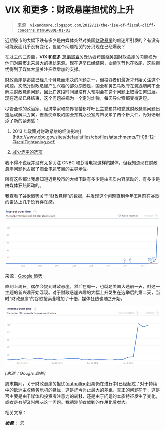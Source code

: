 <!--yml

分类：未分类

日期：2024-05-18 16:23:04

-->

# VIX 和更多：财政悬崖担忧的上升

> 来源：[`vixandmore.blogspot.com/2012/11/the-rise-of-fiscal-cliff-concerns.html#0001-01-01`](http://vixandmore.blogspot.com/2012/11/the-rise-of-fiscal-cliff-concerns.html#0001-01-01)

近期股市的大幅下跌有多少是由媒体突然对美国[财政悬崖](http://vixandmore.blogspot.com/search/label/fiscal%20cliff)的痴迷所引发的？有没有可能表面几乎没有变化，但这个问题相关的分贝现在已经爆表？

在过去的三周里，**VIX 和更多** [恐惧调查](http://vixandmore.blogspot.com/search/label/Fear%20poll)的受访者将围绕美国财政悬崖的问题视为他们对股市未来最大的担忧来源。现在选举已经结束，业绩季节也在收尾，这些担忧得到了媒体大量关注突然增加的支撑。

财政悬崖是那些已经几个月悬而未决的问题之一，但投资者们最近才开始关注这个问题。突然对财政悬崖产生兴趣的部分原因是，国会和奥巴马政府在竞选期间不会解决财政悬崖问题，因此在这段时间里没有人预期会在这个问题上取得任何进展。现在选举已经结束，这个问题被视为一个定时炸弹，每天导火索都变得更短。

尽管全球的政治家、经济学家和商界领袖都呼吁民主党和共和党就财政悬崖问题迅速达成解决方案，但备受尊敬的国会预算办公室周四发布了两个新文件，为对话增添了新的紧迫感：

1.  2013 年政策对财政紧缩的经济影响](http://www.cbo.gov/sites/default/files/cbofiles/attachments/11-08-12-FiscalTightening.pdf)

1.  [减少赤字的选项](http://www.cbo.gov/sites/default/files/cbofiles/attachments/43692-DeficitReduction_print.pdf)

我不得不说我并没有太多关注 CNBC 和彭博电视这样的媒体，但我知道现在财政悬崖问题也占据了商业电视节目的主导地位。

所有这些都让我想知道近期股市的大幅下跌有多少是由实质内容驱动的，有多少是由媒体狂热驱动的。

我查看了[谷歌趋势](http://vixandmore.blogspot.com/search/label/Google%20Trends)关于“财政悬崖”的数据，并发现这个问题直到今年五月前在谷歌的雷达上几乎没有存在感。

![](img/273cede298b0be087836c89082a7e5b5.png)

来源：[Google 趋势](http://vixandmore.blogspot.com/search/label/Google%20Trends)

直到上周日，偶尔会提到财政悬崖，然后在周一，也就是美国大选前一天，对这一主题的新兴趣开始浮现。对于财政悬崖兴趣的大幅上升发生在选举后的第二天，当时“财政悬崖”的谷歌搜索量增加了十倍，媒体狂热也随之开始。

![](img/45c0d9d7d9a466805b3cd386ceb7f50d.png)

*[来源：Google 趋势]*

周末期间，关于财政悬崖的担忧([outpolling](http://vixandmore.blogspot.com/2012/11/weekly-vix-and-more-fear-poll.html)投票仍在进行中)已经超过了对于持续中的[欧洲主权债务危机](http://vixandmore.blogspot.com/search/label/European%20sovereign%20debt%20crisis)的担忧，这是迄今为止最大的差距。真正的问题在于，这是否主要是由于媒体和投资者注意力的转移，还是由于问题的本质特征发生了变化，或者是有望及时解决这一问题。我猜测前者起到的作用比后者大。

相关文章：

***披露：*** *无*
